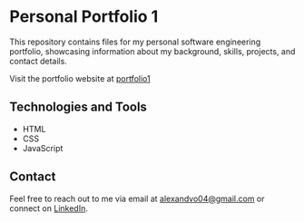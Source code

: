 # Personal Portfolio 1

This repository contains files for my personal software engineering portfolio, showcasing information about my background, skills, projects, and contact details.

Visit the portfolio website at [portfolio1](https://alexandvo.github.io/portfolio1/)

## Technologies and Tools

- HTML
- CSS
- JavaScript

## Contact

Feel free to reach out to me via email at [alexandvo04@gmail.com](mailto:alexandvo04@gmail.com) or connect on [LinkedIn](https://www.linkedin.com/in/alexvo04).
